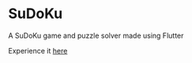 # SuDoKu

A SuDoKu game and puzzle solver made using Flutter

Experience it [here](https://debord555.github.io/sudoku/index.html)
